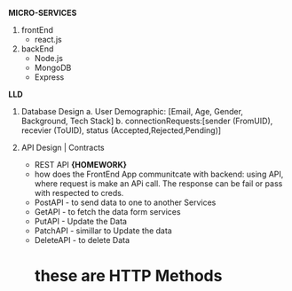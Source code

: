 **MICRO-SERVICES**

1. frontEnd
   - react.js
2. backEnd
   - Node.js
   - MongoDB
   - Express

  

**LLD**
1. Database Design
   a. User Demographic: [Email, Age, Gender, Background, Tech Stack]
   b. connectionRequests:[sender (FromUID), recevier (ToUID), status (Accepted,Rejected,Pending)]
   
3. API Design | Contracts
   - REST API **{HOMEWORK}**
   - how does the FrontEnd App communitcate with backend: using API, where request is make an APi call. The response can be fail or pass with respected to creds.
   - PostAPI - to send data to one to another Services
   - GetAPI - to fetch the data form services
   - PutAPI - Update the Data
   - PatchAPI - simillar to Update the data
   - DeleteAPI - to delete Data
     # these are HTTP Methods



  
   
